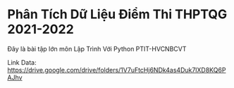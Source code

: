 # Phân Tích Dữ Liệu Điểm Thi THPTQG 2021-2022

Đây là bài tập lớn môn Lập Trình Với Python PTIT-HVCNBCVT


Link Data: https://drive.google.com/drive/folders/1V7uFtcHj6NDk4as4Duk7lXD8KQ6PAJhv
